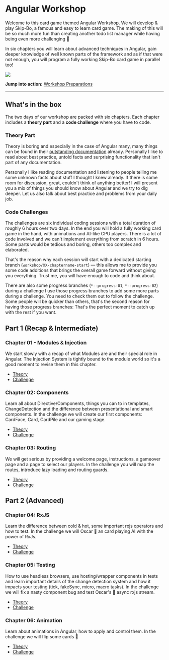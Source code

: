 # Angular Workshop
Welcome to this card game themed Angular Workshop. We will develop & play Skip-Bo, a famous and easy to learn card game. The making of this will be so much more fun than creating another todo list manager while having being even more challenging 💪

In six chapters you will learn about advanced techniques in Angular, gain deeper knowledge of well known parts of the framework and as if that were not enough, you will program a fully working Skip-Bo card game in parallel too!

![](images/preview.gif)

**Jump into action:** [Workshop Preparations](docs/preparations.md)

---

## What's in the box
The two days of our workshop are packed with six chapters. Each chapter includes a **theory part** and a **code challenge** where you have to code.

### Theory Part
Theory is boring and especially in the case of Angular many, many things can be found in their [outstanding documentation](https://angular.io/docs) already.  Personally I like to read about best practice, untold facts and surprising functionality that isn't part of any documentation.

Personally I like reading documentation and listening to people telling me some unknown facts about stuff I thought I knew already. If there is some room for discussion, great, couldn't think of anything better! I will present you a mix of things you should know about Angular and we try to dig deeper. Let us also talk about best practice and problems from your daily job.

### Code Challenges
The challenges are six individual coding sessions with a total duration of roughly 6 hours over two days. In the end you will hold a fully working card game in the hand, with animations and AI-like CPU players. There is a lot of code involved and we can't implement everything from scratch in 6 hours. Some parts would be tedious and boring, others too complex and elaborated.

That's the reason why each session will start with a dedicated starting branch (`workshop/XX-chaptername-start`) — this allows me to provide you some code additions that brings the overall game forward without giving you everything. Trust me, you will have enough to code and think about.

There are also some progress branches (`*--progress-01`, `*--progress-02`) during a challenge  I use those progress branches to add some more parts during a challenge. You need to check them out to follow the challenge. Some people will be quicker than others, that's the second reason for having those progress branches: That's the perfect moment to catch up with the rest if you want.

## Part 1 (Recap & Intermediate)
### Chapter 01 - Modules & Injection
We start slowly with a recap of what Modules are and their special role in Angular. The Injection System is tightly bound to the module world so it's a good moment to revise them in this chapter.

+ [Theory](docs/theory/01-modules.md)
+ [Challenge](docs/challenges/01-modules/challenge.md)

### Chapter 02: Components
Learn all about Directive/Components, things you can to in templates, ChangeDetection and the difference between presentational and smart components. In the challenge we will create our first components: CardFace, Card, CardPile and our gaming stage.

+ [Theory](docs/theory/02-components.md)
+ [Challenge](docs/challenges/02-components/challenge.md)

### Chapter 03: Routing
We will get serious by providing a welcome page, instructions, a gameover page and a page to select our players. In the challenge you will map the routes, introduce lazy loading and routing guards.

+ [Theory](docs/theory/03-routing.md)
+ [Challenge](docs/challenges/03-routing/challenge.md)


## Part 2 (Advanced)
### Chapter 04: RxJS
Learn the difference between cold & hot, some important rxjs operators and how to test. In the challenge we will Oscar 🐙 an card playing AI with the power of RxJs.

+ [Theory](docs/theory/04-rxjs.md)
+ [Challenge](docs/challenges/04-rxjs/challenge.md)

### Chapter 05: Testing
How to use headless browsers, use hosting/wrapper components in tests and learn important details of the change detection system and how it impacts your testing (tick, fakeSync, micro, macro tasks). In the challenge we will fix a nasty component bug and test Oscar's 🐙 async rxjs stream.

+ [Theory](docs/theory/05-testing.md)
+ [Challenge](docs/challenges/05-testing/challenge.md)

### Chapter 06: Animation
Learn about animations in Angular, how to apply and control them. In the challenge we will flip some cards 🙌

+ [Theory](docs/theory/06-animation.md)
+ [Challenge](docs/challenges/06-animation/challenge.md)
